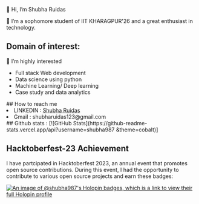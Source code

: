 👋 Hi, I’m Shubha Ruidas
<p>👀 I’m a sophomore student of IIT KHARAGPUR'26 and a great enthusiast in technology.</p>

## Domain of interest:
 🌱 I’m highly interested 
 <ul>
        <li> Full stack Web development</li>
        <li> Data science using python </li>
        <li> Machine Learning/ Deep learning </li>
        <li> Case study and data analytics </li>
    </ul>
## How to reach me
     <li> LINKEDIN : <a href="linkedin.com/in/shubha-ruidas-304978253"> Shubha Ruidas </a></li>
     <li> Gmail : shubharuidas123@gmail.com</li>
## Github stats :
 [![GitHub Stats](https://github-readme-stats.vercel.app/api?username=shubha987 &theme=cobalt)]

## Hacktoberfest-23 Achievement
I have partcipated in Hacktoberfest 2023, an annual event that promotes open source contributions. During this event, I had the opportunity to contribute to various open source projects and earn these badges:

[![An image of @shubha987's Holopin badges, which is a link to view their full Holopin profile](https://holopin.me/shubha987)](https://holopin.io/@shubha987)


<!---
shubha987/shubha987 is a ✨ special ✨ repository because its `README.md` (this file) appears on your GitHub profile.
You can click the Preview link to take a look at your changes.
--->
